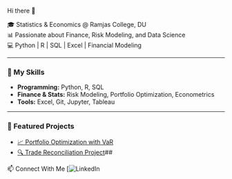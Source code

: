 Hi there 👋

🎓 Statistics & Economics @ Ramjas College, DU  
📊 Passionate about Finance, Risk Modeling, and Data Science  
💻 Python | R | SQL | Excel | Financial Modeling  

---

### 🚀 My Skills
- **Programming:** Python, R, SQL  
- **Finance & Stats:** Risk Modeling, Portfolio Optimization, Econometrics  
- **Tools:** Excel, Git, Jupyter, Tableau  

---

### 📌 Featured Projects
- [📈 Portfolio Optimization with VaR](https://github.com/GarvitSatija4/portfolio-optimization)
- [🔍 Trade Reconciliation Project](https://github.com/GarvitSatija4/trade-reconciliation)##

📫 Connect With Me
[![LinkedIn](linkedin.com/in/garvit-satija-0b4a57220)

<!--
**GarvitSatija4/GarvitSatija4** is a ✨ _special_ ✨ repository because its `README.md` (this file) appears on your GitHub profile.

Here are some ideas to get you started:

- 🔭 I’m currently working on ...
- 🌱 I’m currently learning ...
- 👯 I’m looking to collaborate on ...
- 🤔 I’m looking for help with ...
- 💬 Ask me about ...
- 📫 How to reach me: ...
- 😄 Pronouns: ...
- ⚡ Fun fact: ...
-->
